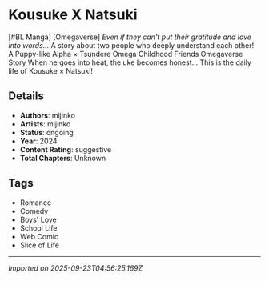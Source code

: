# Kousuke X Natsuki

[#BL Manga] [Omegaverse]
*Even if they can't put their gratitude and love into words…*
A story about two people who deeply understand each other!
A Puppy-like Alpha × Tsundere Omega Childhood Friends Omegaverse Story
When he goes into heat, the uke becomes honest...
This is the daily life of Kousuke × Natsuki!

## Details
- **Authors**: mijinko
- **Artists**: mijinko
- **Status**: ongoing
- **Year**: 2024
- **Content Rating**: suggestive
- **Total Chapters**: Unknown

## Tags
- Romance
- Comedy
- Boys' Love
- School Life
- Web Comic
- Slice of Life

---
*Imported on 2025-09-23T04:56:25.169Z*

